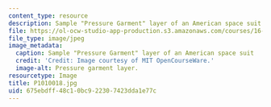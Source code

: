 ```yaml
---
content_type: resource
description: Sample "Pressure Garment" layer of an American space suit
file: https://ol-ocw-studio-app-production.s3.amazonaws.com/courses/16-885j-aircraft-systems-engineering-fall-2005/675ebdff48c10bc922307423dda1e77c_P1010018.jpg
file_type: image/jpeg
image_metadata:
  caption: Sample "Pressure Garment" layer of an American space suit
  credit: 'Credit: Image courtesy of MIT OpenCourseWare.'
  image-alt: Pressure garment layer.
resourcetype: Image
title: P1010018.jpg
uid: 675ebdff-48c1-0bc9-2230-7423dda1e77c
---
```

